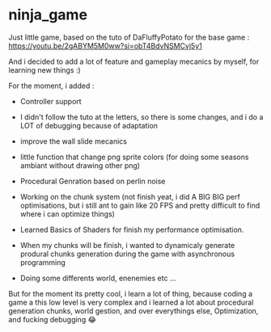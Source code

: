 ﻿# ninja_game

Just little game, based on the tuto of DaFluffyPotato for the base game : https://youtu.be/2gABYM5M0ww?si=obT4BdvNSMCvj5y1

And i decided to add a lot of feature and gameplay mecanics by myself, for learning new things :)


For the moment, i added :

- Controller support

- I didn't follow the tuto at the letters, so there is some changes, and i do a LOT of debugging because of adaptation

- improve the wall slide mecanics

- little function that change png sprite colors (for doing some seasons ambiant without drawing other png)

- Procedural Genration based on perlin noise

- Working on the chunk system (not finish yeat, i did A BIG BIG perf optimisations, but i still ant to gain like 20 FPS and pretty difficult to find where i can optimize things)

- Learned Basics of Shaders for finish my performance optimisation.

- When my chunks will be finish, i wanted to dynamicaly generate produral chunks generation during the game with asynchronous programming

- Doing some differents world, enenemies etc ...


But for the moment its pretty cool, i learn a lot of thing, because coding a game a this low level is very complex and i learned a lot about procedural generation chunks, world gestion, and over everythings else, Optimization, and fucking debugging 😂
